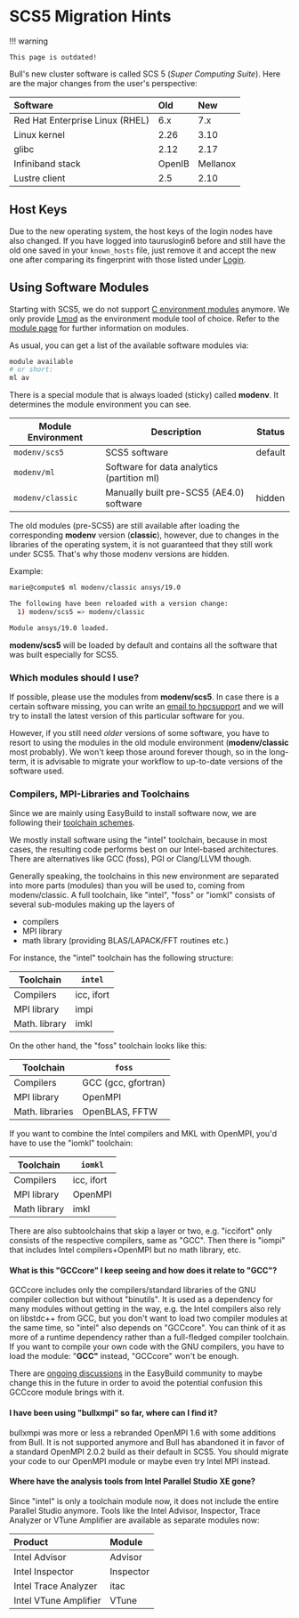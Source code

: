 # SCS5 Migration Hints

!!! warning

    This page is outdated!

Bull's new cluster software is called SCS 5 (*Super Computing Suite*).
Here are the major changes from the user's perspective:

| Software                        | Old    | New      |
|:--------------------------------|:-------|:---------|
| Red Hat Enterprise Linux (RHEL) | 6.x    | 7.x      |
| Linux kernel                    | 2.26   | 3.10     |
| glibc                           | 2.12   | 2.17     |
| Infiniband stack                | OpenIB | Mellanox |
| Lustre client                   | 2.5    | 2.10     |

## Host Keys

Due to the new operating system, the host keys of the login nodes have also changed. If you have
logged into tauruslogin6 before and still have the old one saved in your `known_hosts` file, just
remove it and accept the new one after comparing its fingerprint with those listed under
[Login](../access/key_fingerprints.md).

## Using Software Modules

Starting with SCS5, we do not support [C environment modules](http://modules.sourceforge.net/)
anymore. We only provide [Lmod](http://lmod.readthedocs.io/en/latest/index.html) as the environment
module tool of choice. Refer to the [module page](../software/modules.md) for further information on
modules.

As usual, you can get a list of the available software modules via:

```Bash
module available
# or short:
ml av
```

There is a special module that is always loaded (sticky) called
**modenv**. It determines the module environment you can see.

| Module Environment | Description                                 | Status  |
|--------------------|---------------------------------------------|---------|
| `modenv/scs5`      | SCS5 software                               | default |
| `modenv/ml`        | Software for data analytics (partition ml)  |         |
| `modenv/classic`   | Manually built pre-SCS5 (AE4.0) software    | hidden  |

The old modules (pre-SCS5) are still available after loading the
corresponding **modenv** version (**classic**), however, due to changes
in the libraries of the operating system, it is not guaranteed that they
still work under SCS5. That's why those modenv versions are hidden.

Example:

```Bash
marie@compute$ ml modenv/classic ansys/19.0

The following have been reloaded with a version change:
  1) modenv/scs5 => modenv/classic

Module ansys/19.0 loaded.
```

**modenv/scs5** will be loaded by default and contains all the software
that was built especially for SCS5.

### Which modules should I use?

If possible, please use the modules from **modenv/scs5**. In case there is a certain software
missing, you can write an [email to hpcsupport](mailto:hpcsupport@zih.tu-dresden.de) and we will try
to install the latest version of this particular software for you.

However, if you still need *older* versions of some software, you have to resort to using the
modules in the old module environment (**modenv/classic** most probably). We won't keep those around
forever though, so in the long-term, it is advisable to migrate your workflow to up-to-date versions
of the software used.

### Compilers, MPI-Libraries and Toolchains

Since we are mainly using EasyBuild to install software now, we are following their
[toolchain schemes](http://easybuild.readthedocs.io/en/latest/Common-toolchains.html).

We mostly install software using the "intel" toolchain, because in most cases, the resulting code
performs best on our Intel-based architectures. There are alternatives like GCC (foss), PGI or
Clang/LLVM though.

Generally speaking, the toolchains in this new environment are separated into more parts (modules)
than you will be used to, coming from modenv/classic. A full toolchain, like "intel", "foss" or
"iomkl" consists of several sub-modules making up the layers of

- compilers
- MPI library
- math library (providing BLAS/LAPACK/FFT routines etc.)

For instance, the "intel" toolchain has the following structure:

| Toolchain    | `intel`    |
|--------------|------------|
| Compilers    | icc, ifort |
| MPI library  | impi       |
| Math. library | imkl       |

On the other hand, the "foss" toolchain looks like this:

| Toolchain      | `foss`              |
|----------------|---------------------|
| Compilers      | GCC (gcc, gfortran) |
| MPI library    | OpenMPI             |
| Math. libraries | OpenBLAS, FFTW      |

If you want to combine the Intel compilers and MKL with OpenMPI, you'd have to use the "iomkl"
toolchain:

| Toolchain    | `iomkl`    |
|--------------|------------|
| Compilers    | icc, ifort |
| MPI library  | OpenMPI    |
| Math library | imkl       |

There are also subtoolchains that skip a layer or two, e.g. "iccifort" only consists of the
respective compilers, same as "GCC". Then there is "iompi" that includes Intel compilers+OpenMPI but
no math library, etc.

#### What is this "GCCcore" I keep seeing and how does it relate to "GCC"?

GCCcore includes only the compilers/standard libraries of the GNU compiler collection but without
"binutils". It is used as a dependency for many modules without getting in the way, e.g. the Intel
compilers also rely on libstdc++ from GCC, but you don't want to load two compiler modules at the
same time, so "intel" also depends on "GCCcore". You can think of it as more of a runtime dependency
rather than a full-fledged compiler toolchain. If you want to compile your own code with the GNU
compilers, you have to load the module: "**GCC"** instead, "GCCcore" won't be enough.

There are [ongoing discussions](https://github.com/easybuilders/easybuild-easyconfigs/issues/6366)
in the EasyBuild community to maybe change this in the future in order to avoid the potential
confusion this GCCcore module brings with it.

#### I have been using "bullxmpi" so far, where can I find it?

bullxmpi was more or less a rebranded OpenMPI 1.6 with some additions from Bull. It is not supported
anymore and Bull has abandoned it in favor of a standard OpenMPI 2.0.2 build as their default in
SCS5. You should migrate your code to our OpenMPI module or maybe even try Intel MPI instead.

#### Where have the analysis tools from Intel Parallel Studio XE gone?

Since "intel" is only a toolchain module now, it does not include the entire Parallel Studio
anymore. Tools like the Intel Advisor, Inspector, Trace Analyzer or VTune Amplifier are available as
separate modules now:

| Product               | Module    |
|:----------------------|:----------|
| Intel Advisor         | Advisor   |
| Intel Inspector       | Inspector |
| Intel Trace Analyzer  | itac      |
| Intel VTune Amplifier | VTune     |
